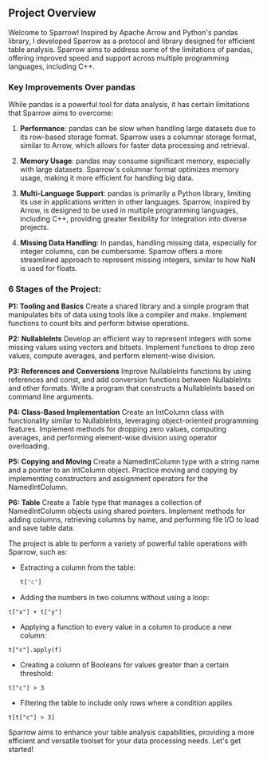 ## Project Overview

Welcome to Sparrow! Inspired by Apache Arrow and Python's pandas library, I developed Sparrow as a protocol and library designed for efficient table analysis. Sparrow aims to address some of the limitations of pandas, offering improved speed and support across multiple programming languages, including C++.

### Key Improvements Over pandas

While pandas is a powerful tool for data analysis, it has certain limitations that Sparrow aims to overcome:

1. **Performance**: pandas can be slow when handling large datasets due to its row-based storage format. Sparrow uses a columnar storage format, similar to Arrow, which allows for faster data processing and retrieval.
  
2. **Memory Usage**: pandas may consume significant memory, especially with large datasets. Sparrow's columnar format optimizes memory usage, making it more efficient for handling big data.

3. **Multi-Language Support**: pandas is primarily a Python library, limiting its use in applications written in other languages. Sparrow, inspired by Arrow, is designed to be used in multiple programming languages, including C++, providing greater flexibility for integration into diverse projects.

4. **Missing Data Handling**: In pandas, handling missing data, especially for integer columns, can be cumbersome. Sparrow offers a more streamlined approach to represent missing integers, similar to how NaN is used for floats.

### 6 Stages of the Project:
**P1: Tooling and Basics**
Create a shared library and a simple program that manipulates bits of data using tools like a compiler and make. Implement functions to count bits and perform bitwise operations.

**P2: NullableInts**
Develop an efficient way to represent integers with some missing values using vectors and bitsets. Implement functions to drop zero values, compute averages, and perform element-wise division.

**P3: References and Conversions**
Improve NullableInts functions by using references and const, and add conversion functions between NullableInts and other formats. Write a program that constructs a NullableInts based on command line arguments.

**P4: Class-Based Implementation**
Create an IntColumn class with functionality similar to NullableInts, leveraging object-oriented programming features. Implement methods for dropping zero values, computing averages, and performing element-wise division using operator overloading.

**P5: Copying and Moving**
Create a NamedIntColumn type with a string name and a pointer to an IntColumn object. Practice moving and copying by implementing constructors and assignment operators for the NamedIntColumn.

**P6: Table**
Create a Table type that manages a collection of NamedIntColumn objects using shared pointers. Implement methods for adding columns, retrieving columns by name, and performing file I/O to load and save table data.



The project is able to perform a variety of powerful table operations with Sparrow, such as:

- Extracting a column from the table:
  ```python
  t["c"]
  ```
- Adding the numbers in two columns without using a loop:
```
t["x"] + t["y"]
```
- Applying a function to every value in a column to produce a new column:
```
t["c"].apply(f)
```
- Creating a column of Booleans for values greater than a certain threshold:
```
t["c"] > 3
```
- Filtering the table to include only rows where a condition applies
```
t[t["c"] > 3]
```
Sparrow aims to enhance your table analysis capabilities, providing a more efficient and versatile toolset for your data processing needs. Let's get started!

